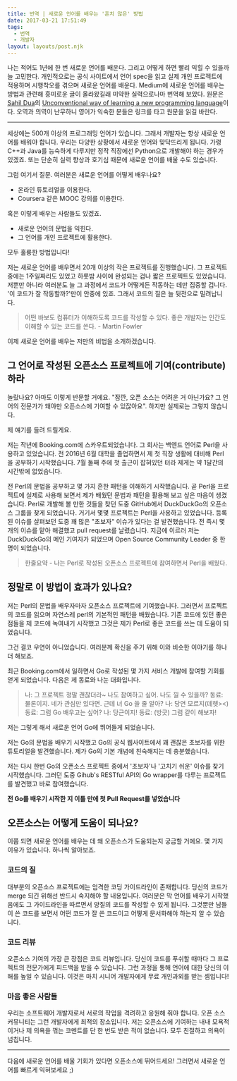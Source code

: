 ```yaml
---
title: 번역 | 새로운 언어를 배우는 '흔치 않은' 방법
date: 2017-03-21 17:51:49
tags:
  - 번역
  - 개발자
layout: layouts/post.njk
---
```


 나는 적어도 1년에 한 번 새로운 언어를 배운다. 그리고 어떻게 하면 빨리 익힐 수 있을까 늘 고민한다. 개인적으로는 공식 사이트에서 언어 spec을 읽고 실제 개인 프로젝트에 적용하며 시행착오를 겪으며 새로운 언어를 배운다. Medium에 새로운 언어를 배우는 방법과 관련해 흥미로운 글이 올라왔길래 미약한 실력으로나마 번역해 보았다. 원문은 [Sahil Dua](http://hackernoon.com/@sahildua2305)의 [Unconventional way of learning a new programming language](http://hackernoon.com/unconventional-way-of-learning-a-new-programming-language-e4d1f600342c#.gmrl9tuk3)이다. 오역과 의역이 난무하니 영어가 익숙한 분들은 링크를 타고 원문을 읽길 바란다.

<hr>

세상에는 500개 이상의 프로그래밍 언어가 있습니다. 그래서 개발자는 항상 새로운 언어를 배워야 합니다. 우리는 다양한 상황에서 새로운 언어와 맞닥뜨리게 됩니다. 가령 C++과 Java를 능숙하게 다루지만 정작 직장에선 Python으로 개발해야 하는 경우가 있겠죠. 또는 단순히 실력 향상과 호기심 때문에 새로운 언어를 배울 수도 있습니다.

그럼 여기서 질문. 여러분은 새로운 언어를 어떻게 배우나요?
- 온라인 튜토리얼을 이용한다.
- Coursera 같은 MOOC 강의를 이용한다.

혹은 이렇게 배우는 사람들도 있겠죠.
- 새로운 언어의 문법을 익힌다.
- 그 언어를 개인 프로젝트에 활용한다.

모두 훌륭한 방법입니다! 

저는 새로운 언어를 배우면서 20개 이상의 작은 프로젝트를 진행했습니다. 그 프로젝트 중에는 1주일짜리도 있었고 하룻밤 사이에 완성되는 겁나 짧은 프로젝트도 있었습니다. 저뿐만 아니라 여러분도 늘 그 과정에서 코드가 어떻게든 작동하는 데만 집중할 겁니다. '이 코드가 잘 작동할까?'만이 안중에 있죠. 그래서 코드의 질은 늘 뒷전으로 밀려납니다.

>어떤 바보도 컴퓨터가 이해하도록 코드를 작성할 수 있다. 좋은 개발자는 인간도 이해할 수 있는 코드를 쓴다. - Martin Fowler

이제 새로운 언어를 배우는 저만의 비법을 소개하겠습니다.

## 그 언어로 작성된 오픈소스 프로젝트에 기여(contribute)하라

놀랐나요? 아마도 이렇게 반문할 거에요. "잠깐, 오픈 소스는 어려운 거 아닌가요? 그 언어의 전문가가 돼야만 오픈소스에 기여할 수 있잖아요". 하지만 실제로는 그렇지 않습니다.

제 얘기를 들려 드릴게요.

저는 작년에 Booking.com에 스카우트되었습니다. 그 회사는 백엔드 언어로 Perl을 사용하고 있었습니다. 전 2016년 6월 대학을 졸업하면서 제 첫 직장 생활에 대비해 Perl을 공부하기 시작했습니다. 7월 둘째 주에 첫 출근이 잡혀있던 터라 제게는 약 1달간의 시간밖에 없었습니다.

전 Perl의 문법을 공부하고 몇 가지 흔한 패턴을 이해하기 시작했습니다. 곧 Perl을 프로젝트에 실제로 사용해 보면서 제가 배웠던 문법과 패턴을 활용해 보고 싶은 마음이 생겼습니다. Perl로 개발해 볼 만한 것들을 찾던 도중 GitHub에서 DuckDuckGo의 오픈소스 그룹을 찾게 되었습니다. 거기서 몇몇 프로젝트는 Perl을 사용하고 있었습니다. 등록된 이슈를 살펴보던 도중 꽤 많은 "초보자" 이슈가 있다는 걸 발견했습니다. 전 즉시 몇 개의 이슈를 맡아 해결했고 pull request를 날렸습니다. 지금에 이르러 저는 DuckDuckGo의 메인 기여자가 되었으며 Open Source Community Leader 중 한 명이 되었습니다.

> 한줄요약 - 나는 Perl로 작성된 오픈소스 프로젝트에 참여하면서 Perl을 배웠다.

## 정말로 이 방법이 효과가 있나요?
저는 Perl의 문법을 배우자마자 오픈소스 프로젝트에 기여했습니다. 그러면서 프로젝트의 코드를 읽으며 자연스레 perl의 기본적인 패턴을 배웠습니다. 기존 코드에 있던 좋은 점들을 제 코드에 녹여내기 시작했고 그것은 제가 Perl로 좋은 코드를 쓰는 데 도움이 되었습니다.

그건 결코 우연이 아니었습니다. 여러분께 확신을 주기 위해 이와 비슷한 이야기를 하나 더 해보죠.

최근 Booking.com에서 일하면서 Go로 작성된 몇 가지 서비스 개발에 참여할 기회를 얻게 되었습니다. 다음은 제 동료와 나눈 대화입니다.

>나: 그 프로젝트 정말 괜찮더라~ 나도 참여하고 싶어. 나도 낄 수 있을까?
>동료: 물론이지. 네가 관심만 있다면. 근데 너 Go 쓸 줄 알아?
>나: 당연 모르지(데헷><)
>동료: 그럼 Go 배우고는 싶어?
>나: 당근이지!
>동료: (방긋) 그럼 같이 해보자!

저는 그렇게 해서 새로운 언어 Go에 뛰어들게 되었습니다.

저는 Go의 문법을 배우기 시작했고 Go의 공식 웹사이트에서 꽤 괜찮은 초보자를 위한 튜토리얼을 발견했습니다. 제가 Go의 기본 개념에 친숙해지는 데 충분했습니다.

저는 다시 한번 Go의 오픈소스 프로젝트 중에서 '초보자'나 '고치기 쉬운' 이슈를 찾기 시작했습니다. 그러던 도중 Gihub's RESTful API의 Go wrapper를 다루는 프로젝트를 발견했고 바로 참여했습니다.

**전 Go를 배우기 시작한 지 이틀 만에 첫 Pull Request를 넣었습니다**

## 오픈소스는 어떻게 도움이 되나요?
이쯤 되면 새로운 언어를 배우는 데 왜 오픈소스가 도움되는지 궁금할 거에요. 몇 가지 이유가 있습니다. 하나씩 알아보죠.

### 코드의 질
대부분의 오픈소스 프로젝트에는 엄격한 코딩 가이드라인이 존재합니다. 당신의 코드가 merge 되긴 위해선 반드시 숙지해야 할 내용입니다. 여러분은 막 언어를 배우기 시작했음에도 그 가이드라인을 따르면서 양질의 코드를 작성할 수 있게 됩니다. 그것뿐만 남들이 쓴 코드를 보면서 어떤 코드가 잘 쓴 코드이고 어떻게 문서화해야 하는지 알 수 있습니다.

### 코드 리뷰
오픈소스 기여의 가장 큰 장점은 코드 리뷰입니다. 당신이 코드를 푸쉬할 때마다 그 프로젝트의 전문가에게 피드백을 받을 수 있습니다. 그런 과정을 통해 언어에 대한 당신의 이해를 높일 수 있습니다. 이것은 마치 시니어 개발자에게 무료 개인과외를 받는 셈입니다!

### 마음 좋은 사람들
우리는 소프트웨어 개발자로서 서로의 작업을 격려하고 응원해 줘야 합니다. 오픈 소스 커뮤니티는 그런 개발자에게 최적의 장소입니다. 저는 오픈소스에 기여하는 내내 모욕적이거나 제 의욕을 꺾는 코멘트를 단 한 번도 받은 적이 없습니다. 모두 친절하고 의욕이 넘칩니다.

<hr> 

다음에 새로운 언어를 배울 기회가 있다면 오픈소스에 뛰어드세요! 그러면서 새로운 언어를 빠르게 익혀보세요 ;)